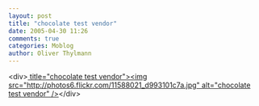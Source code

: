 ```yaml
---
layout: post
title: "chocolate test vendor"
date: 2005-04-30 11:26
comments: true
categories: Moblog
author: Oliver Thylmann
---
```



&lt;div&gt;[ title=&quot;chocolate test vendor&quot;&gt;&lt;img src=&quot;http://photos6.flickr.com/11588021_d993101c7a.jpg&quot; alt=&quot;chocolate test vendor&quot; /&gt;](http://www.flickr.com/photos/oliver/11588021/)&lt;/div&gt;


